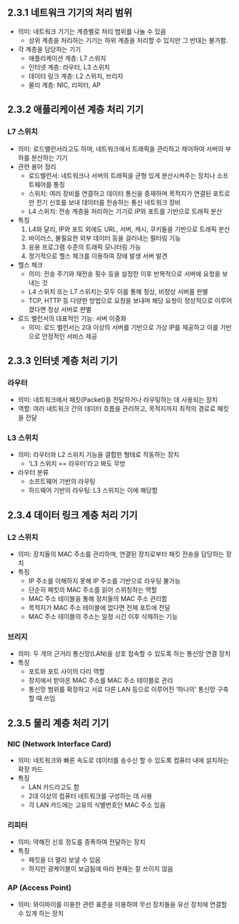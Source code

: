 ## 2.3.1 네트워크 기기의 처리 범위

- 의미: 네트워크 기기는 계층별로 처리 범위를 나눌 수 있음
    - 상위 계층을 처리하는 기기는 하위 계층을 처리할 수 있지만 그 반대는 불가함.
- 각 계층을 담당하는 기기
    - 애플리케이션 계층: L7 스위치
    - 인터넷 계층: 라우터, L3 스위치
    - 데이터 링크 계층: L2 스위치, 브리지
    - 물리 계층: NIC, 리피터, AP

## 2.3.2 애플리케이션 계층 처리 기기

### L7 스위치

- 의미: 로드밸런서라고도 하며, 네트워크에서 트래픽을 관리하고 제어하여 서버의 부하를 분산하는 기기
- 관련 용어 정리
    - 로드밸런서: 네트워크나 서버의 트래픽을 균형 있게 분산시켜주는 장치나 소프트웨어를 통칭
    - 스위치: 여러 장비를 연결하고 데이터 통신을 중재하며 목적지가 연결된 포트로만 전기 신호를 보내 데이터를 전송하는 통신 네트워크 장비
    - L4 스위치: 전송 계층을 처리하는 기기로 IP와 포트를 기반으로 트래픽 분산
- 특징
    1. L4와 달리, IP와 포트 외에도 URL, 서버, 캐시, 쿠키들을 기반으로 트래픽 분산
    2. 바이러스, 불필요한 외부 데이터 등을 걸러내는 필터링 기능
    3. 응용 프로그램 수준의 트래픽 모니터링 가능
    4. 정기적으로 헬스 체크를 이용하여 장애 발생 서버 발견
- 헬스 체크
    - 의미: 전송 주기와 재전송 횟수 등을 설정한 이후 반복적으로 서버에 요청을 보내는 것
    - L4 스위치 또는 L7 스위치는 모두 이를 통해 정상, 비정상 서버를 판별
    - TCP, HTTP 등 다양한 방법으로 요청을 보내며 해당 요청이 정상적으로 이루어졌다면 정상 서버로 판별
- 로드 밸런서의 대표적인 기능: 서버 이중화
    - 의미: 로드 밸런서는 2대 이상의 서버를 기반으로 가상 IP를 제공하고 이를 기반으로 안정적인 서비스 제공

## 2.3.3 인터넷 계층 처리 기기

### 라우터

- 의미: 네트워크에서 패킷(Packet)을 전달하거나 라우팅하는 데 사용되는 장치
- 역할: 여러 네트워크 간의 데이터 흐름을 관리하고, 목적지까지 최적의 경로로 패킷을 전달

### L3 스위치

- 의미: 라우터와 L2 스위치 기능을 결합한 형태로 작동하는 장치
    - ‘L3 스위치 == 라우터’라고 봐도 무방
- 라우터 분류
    - 소프트웨어 기반의 라우팅
    - 하드웨어 기반의 라우팅: L3 스위치는 이에 해당함

## 2.3.4 데이터 링크 계층 처리 기기

### L2 스위치

- 의미: 장치들의 MAC 주소를 관리하며, 연결된 장치로부터 패킷 전송을 담당하는 장치
- 특징
    - IP 주소를 이해하지 못해 IP 주소를 기반으로 라우팅 불가능
    - 단순히 패킷의 MAC 주소를 읽어 스위칭하는 역할
    - MAC 주소 테이블을 통해 장치들의 MAC 주소 관리함
    - 목적지가 MAC 주소 테이블에 없다면 전체 포트에 전달
    - MAC 주소 테이블의 주소는 일정 시간 이후 삭제하는 기능

### 브리지

- 의미: 두 개의 근거리 통신망(LAN)을 상호 접속할 수 있도록 하는 통신망 연결 장치
- 특징
    - 포트와 포트 사이의 다리 역할
    - 장치에서 받아온 MAC 주소를 MAC 주소 테이블로 관리
    - 통신망 범위를 확장하고 서로 다른 LAN 등으로 이루어진 ‘하나의’ 통신망 구축할 때 쓰임

## 2.3.5 물리 계층 처리 기기

### NIC (Network Interface Card)

- 의미: 네트워크와 빠른 속도로 데이터를 송수신 할 수 있도록 컴퓨터 내에 설치하는 확장 카드
- 특징
    - LAN 카드라고도 함
    - 2대 이상의 컴퓨터 네트워크를 구성하는 데 사용
    - 각 LAN 카드에는 고유의 식별번호인 MAC 주소 있음

### 리피터

- 의미: 약해진 신호 정도를 증폭하여 전달하는 장치
- 특징
    - 패킷을 더 멀리 보낼 수 있음
    - 하지만 광케이블이 보급됨에 따라 현재는 잘 쓰이지 않음

### AP (Access Point)

- 의미: 와이파이를 이용한 관련 표준을 이용하여 무선 장치들을 유선 장치에 연결할 수 있게 하는 장치